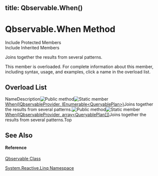 title: Qbservable.When()
---
# Qbservable.When Method

Include Protected Members  
Include Inherited Members

Joins together the results from several patterns.

This member is overloaded. For complete information about this member, including syntax, usage, and examples, click a name in the overload list.

## Overload List

NameDescription![Public method](https://reactiveui.net/assets/img/Hh303103.pubmethod(en-us,VS.103).gif "Public method")![Static member](https://reactiveui.net/assets/img/Hh244319.static(en-us,VS.103).gif "Static member")[When<TResult>(IQbservableProvider, IEnumerable<QueryablePlan<TResult>>)](https://msdn.microsoft.com/en-us/library/m:system.reactive.linq.qbservable.when%60%601(system.reactive.linq.iqbservableprovider%2csystem.collections.generic.ienumerable%7bsystem.reactive.joins.queryableplan%7b%60%600%7d%7d)(v=VS.103))Joins together the results from several patterns.![Public method](https://reactiveui.net/assets/img/Hh303103.pubmethod(en-us,VS.103).gif "Public method")![Static member](https://reactiveui.net/assets/img/Hh244319.static(en-us,VS.103).gif "Static member")[When<TResult>(IQbservableProvider, array<QueryablePlan<TResult>[])](https://msdn.microsoft.com/en-us/library/m:system.reactive.linq.qbservable.when%60%601(system.reactive.linq.iqbservableprovider%2csystem.reactive.joins.queryableplan%7b%60%600%7d%5b%5d)(v=VS.103))Joins together the results from several patterns.Top

## See Also

#### Reference

[Qbservable Class](Qbservable\Qbservable.md)

[System.Reactive.Linq Namespace](System.Reactive.Linq\System.Reactive.Linq.md)
